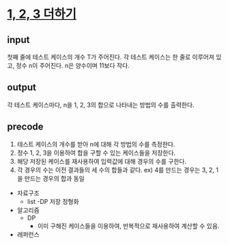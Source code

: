 # [1, 2, 3 더하기](https://www.acmicpc.net/problem/9095)

## input
첫째 줄에 테스트 케이스의 개수 T가 주어진다. 각 테스트 케이스는 한 줄로 이루어져 있고, 정수 n이 주어진다. n은 양수이며 11보다 작다.

## output
각 테스트 케이스마다, n을 1, 2, 3의 합으로 나타내는 방법의 수를 출력한다.

## precode 
1. 테스트 케이스의 개수를 받아 n에 대해 각 방법의 수를 측정한다.
2. 정수 1, 2, 3을 이용하여 합을 구할 수 있는 케이스들을 저장한다.
3. 해당 저장된 케이스를 재사용하여 입력값에 대해 경우의 수를 구한다.
4. 각 경우의 수는 이전 결과들의 세 수의 합들과 같다. ex) 4를 만드는 경우는 3, 2, 1을 만드는 경우의 합과 동일


* 자료구조
    - list 
        -DP 저장 정형화
* 알고리즘
    - DP
        - 이미 구해진 케이스들을 이용하여, 반복적으로 재사용하여 계산할 수 있음.
* 레퍼런스
    